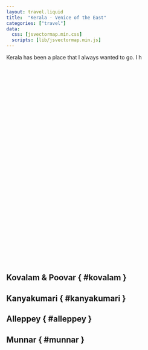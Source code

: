 ```yaml
---
layout: travel.liquid
title:  "Kerala - Venice of the East"
categories: ["travel"]
data:
  css: [jsvectormap.min.css]
  scripts: [lib/jsvectormap.min.js]
---
```


Kerala has been a place that I always wanted to go. I h

<div id="map-container">
    <div id="map"></div>
</div>
<br>

## Kovalam & Poovar { #kovalam }

## Kanyakumari { #kanyakumari }

## Alleppey { #alleppey }

## Munnar { #munnar }

<style>
    #map {
        width: 80%;
        height: 500px;
        margin-left: 10%;
    }

    #jvm-markers-labels-group text {
        fill: black;
        background: #fdfdfd;
        border-radius: 5px;
        border: 1px solid black;
        padding: 4px;
    }

    @media (max-width: 600px) {
        #map {
            height: 220px;
        }
    }
</style>

<script>
    var data = JSON.parse(loadFileAjaxSync("/assets/maps/kerala.json"));
    jsVectorMap.addMap("kerala", data);

    var map = new jsVectorMap({
    selector: "#map",
    map: "kerala",
    zoomOnScroll: false,
    zoomButtons: false,
    // draggable: false,
    regionStyle: {
        initial: {
            fill: '#d6d6d6',
            strokeWidth: 1.5,
            fillOpacity: 1,
        },
        selected: { fill: '#707070' },
        hover: { fill: '#8a8a8a' },
    },
    selectedRegions: ['IN-KL'],
    markers: [
        { name: "Kovalam", coords: [8.3988, 76.9820] },
        { name: "Poovar", coords: [8.3177, 77.0708] },
        { name: "Kanyakumari", coords: [8.0883, 77.5385] },
        { name: "Alleppey", coords: [9.4981, 76.3388] },
        { name: "Munnar", coords: [10.0889, 77.0595] },
    ],
    labels: {
        markers: {
            render(marker, index) { return marker.name },
            offsets(index) {
                if (index == 0) {
                    return [-6, -25];
                }
                return [0, -10];
            },
        }
    },
    lines: [
        { from: "Kovalam", to: "Poovar" },
        { from: "Poovar", to: "Kanyakumari" },
        { from: "Kovalam", to: "Alleppey" },
        { from: "Alleppey", to: "Munnar" },
    ],
    lineStyle: {
        stroke: "red",
        strokeWidth: 2.5,
        fill: '#ff5566',
        fillOpacity: 1,
        strokeDasharray: "6 4 6",
        animation: true,
    },
    onLoaded(map) {
        map.scale = 1.51;
        map.transX = -98;
        map.transY = -643;
        map.updateSize();

        var texts = document.getElementById("jvm-markers-labels-group").querySelectorAll("text");
        for (var i = 0; i < texts.length; i++) {
            makeMarkerLabelBG(texts[i]);
        }
    }
});

    // add background to marker labels
    function makeMarkerLabelBG(elem) {
        var svgns = "http://www.w3.org/2000/svg";
        var bounds = elem.getBBox();
        var bg = document.createElementNS(svgns, "rect");
        var style = getComputedStyle(elem);
        bg.setAttribute("x", bounds.x - parseInt(style["padding-left"]));
        bg.setAttribute("y", bounds.y - parseInt(style["padding-top"]));
        bg.setAttribute("width", bounds.width + parseInt(style["padding-left"]) + parseInt(style["padding-right"]));
        bg.setAttribute("height", bounds.height + parseInt(style["padding-top"]) + parseInt(style["padding-bottom"]));
        bg.setAttribute("fill", style["background-color"]);
        bg.setAttribute("rx", style["border-radius"]);
        bg.setAttribute("stroke-width", style["border-top-width"]);
        bg.setAttribute("stroke", style["border-top-color"]);
        if (elem.hasAttribute("transform")) {
            bg.setAttribute("transform", elem.getAttribute("transform"));
        }
        elem.parentNode.insertBefore(bg, elem);
    };

</script>
